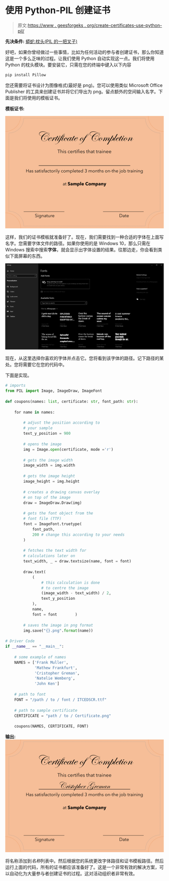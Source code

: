 # 使用 Python-PIL 创建证书

> 原文:[https://www . geesforgeks . org/create-certificates-use-python-pil/](https://www.geeksforgeeks.org/create-certificates-using-python-pil/)

**先决条件:** [蟒蛇:枕头(PIL 的一把叉子)](https://www.geeksforgeeks.org/python-pillow-a-fork-of-pil/)

好吧，如果你曾经做过一些事情，比如为任何活动的参与者创建证书，那么你知道这是一个多么乏味的过程。让我们使用 Python 自动实现这一点。我们将使用 Python 的枕头模块。要安装它，只需在您的终端中键入以下内容

```py
pip install Pillow
```

您还需要将证书设计为图像格式(最好是 png)。您可以使用类似 Microsoft Office Publisher 的工具来创建证书并将它们导出为 png。留点额外的空间输入名字。下面是我们将使用的模板证书。

**模板证书:**

![Sample Certificate](img/bd5b5a24ba9f2c3bedd48ae5499d03e4.png)

这样，我们的证书模板就准备好了。现在，我们需要找到一种合适的字体在上面写名字。您需要字体文件的路径。如果你使用的是 Windows 10，那么只需在 Windows 搜索中搜索**字体**，就会显示出字体设置的结果。往那边走，你会看到类似下面屏幕的东西。

![Fonts settings](img/ee224e2a4313e5f422fa15c91ffb9edd.png)

现在，从这里选择你喜欢的字体并点击它。您将看到该字体的路径。记下路径的某处。您将需要它在您的代码中。

下面是实现。

```py
# imports
from PIL import Image, ImageDraw, ImageFont

def coupons(names: list, certificate: str, font_path: str):

    for name in names:

        # adjust the position according to 
        # your sample
        text_y_position = 900 

        # opens the image
        img = Image.open(certificate, mode ='r')

        # gets the image width
        image_width = img.width

        # gets the image height
        image_height = img.height 

        # creates a drawing canvas overlay 
        # on top of the image
        draw = ImageDraw.Draw(img)

        # gets the font object from the 
        # font file (TTF)
        font = ImageFont.truetype(
            font_path,
            200 # change this according to your needs
        )

        # fetches the text width for 
        # calculations later on
        text_width, _ = draw.textsize(name, font = font)

        draw.text(
            (
                # this calculation is done 
                # to centre the image
                (image_width - text_width) / 2,
                text_y_position
            ),
            name,
            font = font        )

        # saves the image in png format
        img.save("{}.png".format(name)) 

# Driver Code
if __name__ == "__main__":

    # some example of names
    NAMES = ['Frank Muller',
             'Mathew Frankfurt',
             'Cristopher Greman',
             'Natelie Wemberg',
             'John Ken']

    # path to font
    FONT = "/path / to / font / ITCEDSCR.ttf"

    # path to sample certificate
    CERTIFICATE = "path / to / Certificate.png"

    coupons(NAMES, CERTIFICATE, FONT)
```

**输出:**
![Final Certificate result](img/93ed147c5547ff124b38869bb65bad8d.png)

将名称添加到*名称*列表中。然后根据您的系统更改字体路径和证书模板路径。然后运行上面的代码，所有的证书都应该准备好了。这是一个非常有效的解决方案，可以自动化为大量参与者创建证书的过程。这对活动组织者非常有效。